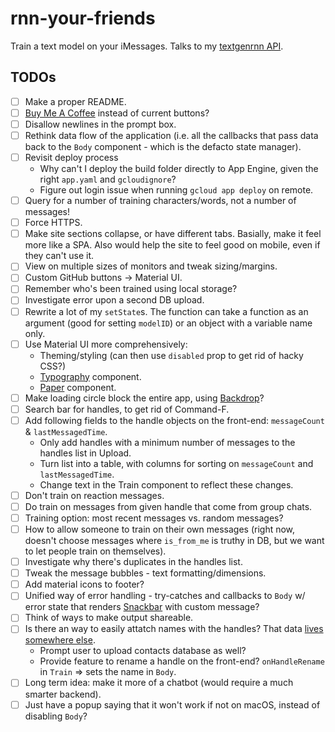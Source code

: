 # rnn-your-friends

Train a text model on your iMessages. Talks to my [textgenrnn API](https://github.com/jkatofsky/textgenrnn-api).

## TODOs

- [ ] Make a proper README.
- [ ] [Buy Me A Coffee](https://www.buymeacoffee.com/) instead of current buttons?
- [ ] Disallow newlines in the prompt box.
- [ ] Rethink data flow of the application (i.e. all the callbacks that pass data back to the `Body` component - which is the defacto state manager).
- [ ] Revisit deploy process
  - Why can't I deploy the build folder directly to App Engine, given the right `app.yaml` and `gcloudignore`?
  - Figure out login issue when running `gcloud app deploy` on remote.
- [ ] Query for a number of training characters/words, not a number of messages!
- [ ] Force HTTPS.
- [ ] Make site sections collapse, or have different tabs. Basially, make it feel more like a SPA. Also would help the site to feel good on mobile, even if they can't use it.
- [ ] View on multiple sizes of monitors and tweak sizing/margins.
- [ ] Custom GitHub buttons -> Material UI.
- [ ] Remember who's been trained using local storage?
- [ ] Investigate error upon a second DB upload.
- [ ] Rewrite a lot of my `setState`s. The function can take a function as an argument (good for setting `modelID`) or an object with a variable name only.
- [ ] Use Material UI more comprehensively:
  - Theming/styling (can then use `disabled` prop to get rid of hacky CSS?)
  - [Typography](https://material-ui.com/components/typography/) component.
  - [Paper](https://material-ui.com/components/paper/#paper) component.
- [ ] Make loading circle block the entire app, using [Backdrop](https://material-ui.com/components/backdrop/#backdrop)?
- [ ] Search bar for handles, to get rid of Command-F.
- [ ] Add following fields to the handle objects on the front-end: `messageCount` & `lastMessagedTime`.
  - Only add handles with a minimum number of messages to the handles list in Upload.
  - Turn list into a table, with columns for sorting on `messageCount` and `lastMessagedTime`.
  - Change text in the Train component to reflect these changes.
- [ ] Don't train on reaction messages.
- [ ] Do train on messages from given handle that come from group chats.
- [ ] Training option: most recent messages vs. random messages?
- [ ] How to allow someone to train on their own messages (right now, doesn't choose messages where `is_from_me` is truthy in DB, but we want to let people train on themselves).
- [ ] Investigate why there's duplicates in the handles list.
- [ ] Tweak the  message bubbles - text formatting/dimensions.
- [ ] Add material icons to footer?
- [ ] Unified way of error handling - try-catches and callbacks to `Body` w/ error state that renders [Snackbar](https://material-ui.com/components/snackbars/#snackbar) with custom message?
- [ ] Think of ways to make output shareable.
- [ ] Is there an way to easily attatch names with the handles? That data [lives somewhere else](https://apple.stackexchange.com/questions/321521/can-i-access-contact-names-in-chat-db).
  - Prompt user to upload contacts database as well?
  - Provide feature to rename a handle on the front-end? `onHandleRename` in `Train` => sets the name in `Body`.
- [ ] Long term idea: make it more of a chatbot (would require a much smarter backend).
- [ ] Just have a popup saying that it won't work if not on macOS, instead of disabling `Body`?